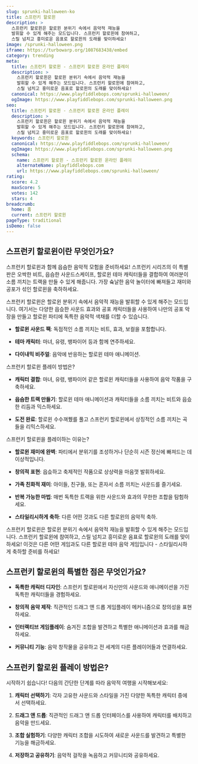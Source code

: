 ```yaml
---
slug: sprunki-halloween-ko
title: 스프런키 할로윈
description: >
  스프런키 할로윈은 할로윈 분위기 속에서 음악적 재능을 
  발휘할 수 있게 해주는 모드입니다. 스프런키 할로윈에 참여하고, 
  스릴 넘치고 흥미로운 음표로 할로윈의 도래를 맞이하세요!
image: /sprunki-halloween.png
iframe: https://turbowarp.org/1087683438/embed
category: trending
meta:
  title: 스프런키 할로윈 - 스프런키 할로윈 온라인 플레이
  description: >
    스프런키 할로윈은 할로윈 분위기 속에서 음악적 재능을 
    발휘할 수 있게 해주는 모드입니다. 스프런키 할로윈에 참여하고, 
    스릴 넘치고 흥미로운 음표로 할로윈의 도래를 맞이하세요!
  canonical: https://www.playfiddlebops.com/sprunki-halloween/
  ogImage: https://www.playfiddlebops.com/sprunki-halloween.png
seo:
  title: 스프런키 할로윈 - 스프런키 할로윈 온라인 플레이
  description: >
    스프런키 할로윈은 할로윈 분위기 속에서 음악적 재능을 
    발휘할 수 있게 해주는 모드입니다. 스프런키 할로윈에 참여하고, 
    스릴 넘치고 흥미로운 음표로 할로윈의 도래를 맞이하세요!
  keywords: 스프런키 할로윈
  canonical: https://www.playfiddlebops.com/sprunki-halloween/
  ogImage: https://www.playfiddlebops.com/sprunki-halloween.png
  schema:
    name: 스프런키 할로윈 - 스프런키 할로윈 온라인 플레이
    alternateName: playfiddlebops.com
    url: https://www.playfiddlebops.com/sprunki-halloween/
rating:
  score: 4.2
  maxScore: 5
  votes: 142
  stars: 4
breadcrumb:
  home: 홈
  current: 스프런키 할로윈
pageType: traditional
isDemo: false
---
```


## 스프런키 할로윈이란 무엇인가요?

스프런키 할로윈과 함께 읍슴한 음악적 모험을 준비하세요! 스프런키 시리즈의 이 특별판은 오싹한 비트, 읍슴한 사운드스케이프, 할로윈 테마 캐릭터들을 결합하여 여러분이 소름 끼치는 트랙을 만들 수 있게 해줍니다. 가장 슠날한 음악 놀이터에 빠져들고 재미와 공포가 섞인 할로윈을 축하하세요.

스프런키 할로윈은 할로윈 분위기 속에서 음악적 재능을 발휘할 수 있게 해주는 모드입니다. 여기서는 다양한 읍슸한 사운드 효과와 공포 캐릭터들을 사용하여 나만의 공포 악장을 만들고 할로윈 파티에 독특한 음악적 색채를 더할 수 있습니다.

- **할로윈 사운드 팩**: 독점적인 소름 끼치는 비트, 효과, 보컬을 포함합니다.

- **테마 캐릭터**: 마녀, 유령, 뱅파이어 등과 함께 연주하세요.

- **다이내믹 비주얼**: 음악에 반응하는 할로윈 테마 애니메이션.

스프런키 할로윈 플레이 방법은?

- **캐릭터 결합**: 마녀, 유령, 뱅파이어 같은 할로윈 캐릭터들을 사용하여 음악 작품을 구축하세요.

- **읍슴한 트랙 만들기**: 할로윈 테마 애니메이션과 캐릭터들을 소름 끼치는 비트와 읍슸한 리듬과 믹스하세요.

- **도전 완료**: 할로윈 수수껴퀬를 풀고 스프런키 할로윈에서 상징적인 소름 끼치는 곡들을 리믹스하세요.

스프런키 할로윈을 플레이하는 이유는?

- **할로윈 재미에 완벽**: 파티에서 분위기를 조성하거나 단순히 시즌 정신에 빠져드는 데 이상적입니다.

- **창의적 표현**: 읍슸하고 축제적인 작품으로 상상력을 마음껏 발휘하세요.

- **가족 친화적 재미**: 아이들, 친구들, 또는 혼자서 소름 끼치는 사운드를 즐기세요.

- **반복 가능한 마법**: 매번 독특한 트랙을 위한 사운드와 효과의 무한한 조합을 탐험하세요.

- **스타일리시하게 축하**: 다른 어떤 것과도 다른 할로윈의 음악적 축하.

스프런키 할로윈은 할로윈 분위기 속에서 음악적 재능을 발휘할 수 있게 해주는 모드입니다. 스프런키 할로윈에 참여하고, 스릴 넘치고 흥미로운 음표로 할로윈의 도래를 맞이하세요! 이것은 다른 어떤 게임과도 다른 할로윈 테마 음악 게임입니다 - 스타일리시하게 축하할 준비를 하세요!

## 스프런키 할로윈의 특별한 점은 무엇인가요?

- **독특한 캐릭터 디자인**: 스프런키 할로윈에서 자신만의 사운드와 애니메이션을 가진 독특한 캐릭터들을 경험하세요.

- **창의적 음악 제작**: 직관적인 드래그 앤 드롭 게임플레이 메커니즘으로 창의성을 표현하세요.

- **인터랙티브 게임플레이**: 숨겨진 조합을 발견하고 특별한 애니메이션과 효과를 해금하세요.

- **커뮤니티 기능**: 음악 창작물을 공유하고 전 세계의 다른 플레이어들과 연결하세요.

## 스프런키 할로윈 플레이 방법은?

시작하기 쉽습니다! 다음의 간단한 단계를 따라 음악적 여행을 시작해보세요:

1. **캐릭터 선택하기**: 각자 고유한 사운드와 스타일을 가진 다양한 독특한 캐릭터 중에서 선택하세요.

1. **드래그 앤 드롭**: 직관적인 드래그 앤 드롭 인터페이스를 사용하여 캐릭터를 배치하고 음악을 만드세요.

1. **조합 실험하기**: 다양한 캐릭터 조합을 시도하여 새로운 사운드를 발견하고 특별한 기능을 해금하세요.

1. **저장하고 공유하기**: 음악적 걸작을 녹음하고 커뮤니티와 공유하세요.